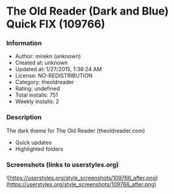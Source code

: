 # The Old Reader (Dark and Blue) Quick FIX (109766)

### Information
- Author: mirekn (unknown)
- Created at: unknown
- Updated at: 1/27/2015, 1:38:24 AM
- License: NO-REDISTRIBUTION
- Category: theoldreader
- Rating: undefined
- Total installs: 751
- Weekly installs: 2


### Description
The dark theme for The Old Reader (theoldreader.com)
+ Quick updates
+ Highlighted folders


### Screenshots (links to userstyles.org)
![https://userstyles.org/style_screenshots/109766_after.png](https://userstyles.org/style_screenshots/109766_after.png)


